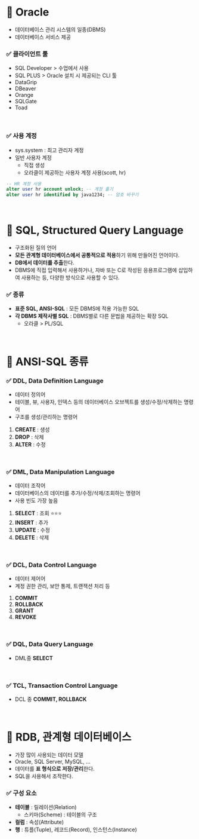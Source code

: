 # 📌 Oracle
- 데이터베이스 관리 시스템의 일종(DBMS)
- 데이터베이스 서비스 제공

### ✅ 클라이언트 툴
- SQL Developer > 수업에서 사용
- SQL PLUS > Oracle 설치 시 제공되는 CLI 툴
- DataGrip
- DBeaver
- Orange
- SQLGate
- Toad

<br>

### ✅ 사용 계정
- sys.system : 최고 관리자 계정
- 일반 사용자 계정
    - 직접 생성
    - 오라클이 제공하는 사용자 계정 사용(scott, hr)
```sql
-- HR 계정 사용
alter user hr account unlock; -- 계정 풀기
alter user hr identified by java1234; -- 암호 바꾸기
```

<br>

# 📌 SQL, Structured Query Language
- 구조화된 질의 언어
- **모든 관계형 데이터베이스에서 공통적으로 적용**하기 위해 만들어진 언어이다.
- **DB에서 데이터를 추출**한다.
- DBMS에 직접 입력해서 사용하거나, 자바 또는 C로 작성된 응용프로그램에 삽입하여 사용하는 등, 다양한 방식으로 사용할 수 있다.


### ✅ 종류
- **표준 SQL, ANSI-SQL** : 모든 DBMS에 적용 가능한 SQL
- **각 DBMS 제작사별 SQL** : DBMS별로 다른 문법을 제공하는 확장 SQL
    - 오라클 > PL/SQL

<br>

# 📌 ANSI-SQL 종류
### ✅ DDL, Data Definition Language
- 데이터 정의어
- 테이블, 뷰, 사용자, 인덱스 등의 데이터베이스 오브젝트를 생성/수정/삭제하는 명령어
- 구조를 생성/관리하는 명령어
1. **CREATE** : 생성
2. **DROP** : 삭제
3. **ALTER** : 수정

<br>

### ✅ DML, Data Manipulation Language
- 데이터 조작어
- 데이터베이스의 데이터를 추가/수정/삭제/조회하는 명령어
- 사용 빈도 가장 높음
1. **SELECT** : 조회 ⭐⭐⭐
2. **INSERT** : 추가
3. **UPDATE** : 수정
4. **DELETE** : 삭제

<br>

### ✅ DCL, Data Control Language
- 데이터 제어어
- 계정 권한 관리, 보안 통제, 트랜잭션 처리 등
1. **COMMIT**
2. **ROLLBACK**
3. **GRANT**
4. **REVOKE**
     
<br>     

### ✅ DQL, Data Query Language
- DML중 **SELECT**

<br>

### ✅ TCL, Transaction Control Language
- DCL 중 **COMMIT, ROLLBACK**

<br>

# 📌 RDB, 관계형 데이터베이스
- 가장 많이 사용되는 데이터 모델
- Oracle, SQL Server, MySQL, ...
- 데이터를 **표 형식으로 저장/관리**한다.
- SQL을 사용해서 조작한다. 

### ✅ 구성 요소
- **테이블** : 릴레이션(Relation)
    - 스키마(Scheme) : 테이블의 구조
- **컬럼** : 속성(Attribute)
- **행** : 튜플(Tuple), 레코드(Record), 인스턴스(Instance)